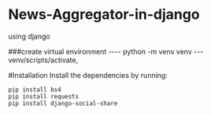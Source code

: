 # News-Aggregator-in-django
using django

###create virtual environment ----
python -m  venv venv ---
venv/scripts/activate,


#Installation
Install the dependencies by running:

    pip install bs4
    pip install requests
    pip install django-social-share
